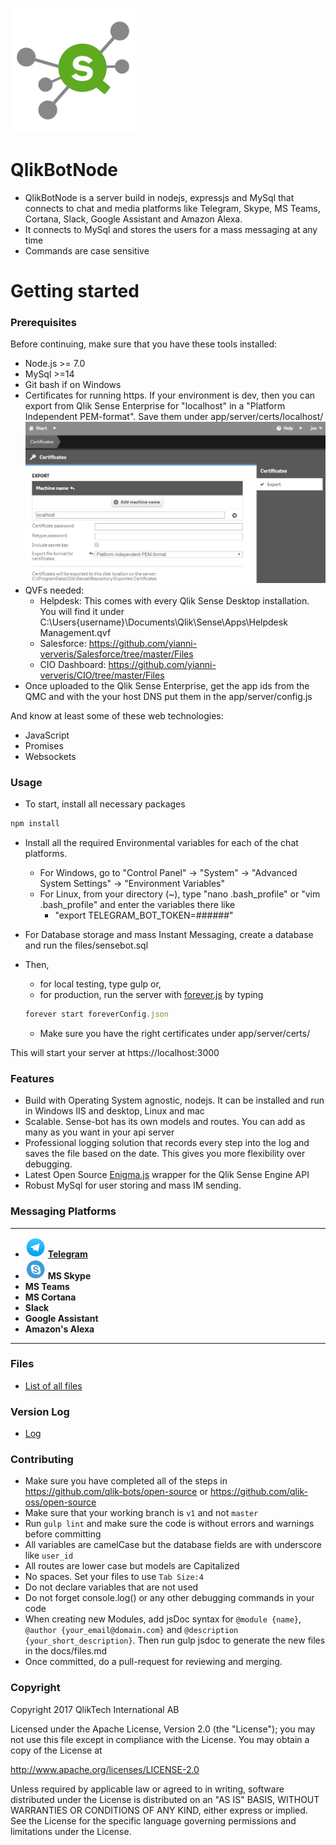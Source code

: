![Qlik Sense Bot](/screenshots/general/QS_Hub_thumb.png?raw=true "Qlik Sense Bot")

# QlikBotNode
- QlikBotNode is a server build in nodejs, expressjs and MySql that connects to chat and media platforms like Telegram, Skype, MS Teams, Cortana, Slack, Google Assistant and Amazon Alexa. 
- It connects to MySql and stores the users for a mass messaging at any time
- Commands are case sensitive

# Getting started

### Prerequisites 

Before continuing, make sure that you have these tools installed:

- Node.js >= 7.0
- MySql >=14
- Git bash if on Windows
- Certificates for running https. If your environment is dev, then you can export from Qlik Sense Enterprise for "localhost" in a "Platform Independent PEM-format". Save them under app/server/certs/localhost/
![Exporting Certificates with Sense](/screenshots/general/export-certificates.png?raw=true "Exporting Certificates with Sense")
- QVFs needed:
	- Helpdesk: This comes with every Qlik Sense Desktop installation. You will find it under C:\Users\{username}\Documents\Qlik\Sense\Apps\Helpdesk Management.qvf
	- Salesforce: https://github.com/yianni-ververis/Salesforce/tree/master/Files
	- CIO Dashboard: https://github.com/yianni-ververis/CIO/tree/master/Files
- Once uploaded to the Qlik Sense Enterprise, get the app ids from the QMC and with the your host DNS put them in the app/server/config.js

And know at least some of these web technologies:

- JavaScript
- Promises
- Websockets

### Usage

- To start, install all necessary packages
```javascript
npm install
```

- Install all the required Environmental variables for each of the chat platforms.
	- For Windows, go to "Control Panel" -> "System" -> "Advanced System Settings" -> "Environment Variables"
	- For Linux, from your directory (~), type "nano .bash_profile" or "vim .bash_profile" and enter the variables there like 
		- "export TELEGRAM_BOT_TOKEN=######"

- For Database storage and mass Instant Messaging, create a database and run the files/sensebot.sql

- Then, 
	- for local testing, type gulp or,
	- for production, run the server with [forever.js](https://github.com/foreverjs/forever) by typing 
	```javascript
	forever start foreverConfig.json
	```
	- Make sure you have the right certificates under app/server/certs/


This will start your server at https://localhost:3000

### Features

- Build with Operating System agnostic, nodejs. It can be installed and run in Windows IIS and desktop, Linux and mac
- Scalable. Sense-bot has its own models and routes. You can add as many as you want in your api server
- Professional logging solution that records every step into the log and saves the file based on the date. This gives you more flexibility over debugging.
- Latest Open Source [Enigma.js](https://github.com/qlik-oss/enigma.js) wrapper for the Qlik Sense Engine API
- Robust MySql for user storing and mass IM sending.

### Messaging Platforms
---
- ![Telegram](/screenshots/telegram/32x32.png?raw=true "Telegram") **[Telegram](docs/Telegram.md)**
- ![Skype](/screenshots/skype/32x32.png?raw=true "Telegram") **MS Skype**
- **MS Teams**
- **MS Cortana**
- **Slack**
- **Google Assistant**
- **Amazon's Alexa**
---

### Files
- [List of all files](docs/files.md)

### Version Log
- [Log](docs/log.md)

### Contributing

- Make sure you have completed all of the steps in https://github.com/qlik-bots/open-source or https://github.com/qlik-oss/open-source
- Make sure that your working branch is ```v1``` and not ```master``` 
- Run ```gulp lint``` and make sure the code is without errors and warnings before committing
- All variables are camelCase but the database fields are with underscore like `user_id`
- All routes are lower case but models are Capitalized
- No spaces. Set your files to use `Tab Size:4`
- Do not declare variables that are not used
- Do not forget console.log() or any other debugging commands in your code
- When creating new Modules, add jsDoc syntax for `@module {name}`, `@author {your_email@domain.com}` and `@description {your_short_description}`. Then run gulp jsdoc to generate the new files in the docs/files.md
- Once committed, do a pull-request for reviewing and merging.

### Copyright
Copyright 2017 QlikTech International AB

Licensed under the Apache License, Version 2.0 (the "License"); you may not use this file except in compliance with the License. You may obtain a copy of the License at    

http://www.apache.org/licenses/LICENSE-2.0

Unless required by applicable law or agreed to in writing, software distributed under the License is distributed on an "AS IS" BASIS, WITHOUT WARRANTIES OR CONDITIONS OF ANY KIND, either express or implied. See the License for the specific language governing permissions and limitations under the License.

